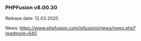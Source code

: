 ### PHPFusion v8.00.30
Release date: 12.03.2020

News: https://www.phpfusion.com/infusions/news/news.php?readmore=640
